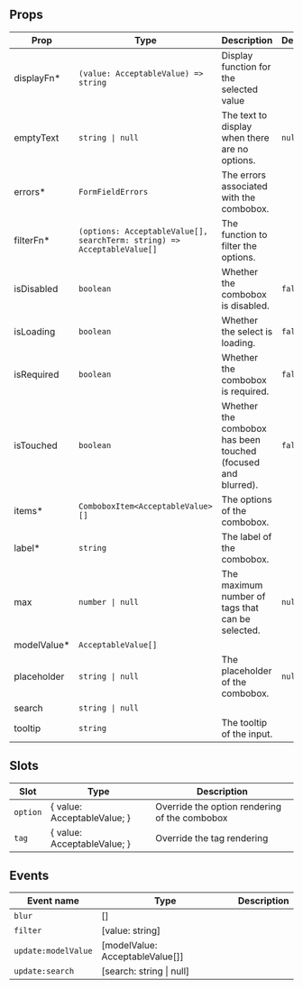 <!-- This file is automatically generated, do not edit manually. -->

<script setup>
import FormTagsComboboxPlayground from './FormTagsComboboxPlayground.vue'
</script>

<FormTagsComboboxPlayground />

## Props

| Prop | Type | Description | Default |
| ---- | ---- | ----------- | ------- |
| displayFn* | `(value: AcceptableValue) => string` | Display function for the selected value |  |
| emptyText | `string \| null` | The text to display when there are no options. | `null` |
| errors* | `FormFieldErrors` | The errors associated with the combobox. |  |
| filterFn* | `(options: AcceptableValue[], searchTerm: string) => AcceptableValue[]` | The function to filter the options. |  |
| isDisabled | `boolean` | Whether the combobox is disabled. | `false` |
| isLoading | `boolean` | Whether the select is loading. | `false` |
| isRequired | `boolean` | Whether the combobox is required. | `false` |
| isTouched | `boolean` | Whether the combobox has been touched (focused and blurred). | `false` |
| items* | `ComboboxItem<AcceptableValue>[]` | The options of the combobox. |  |
| label* | `string` | The label of the combobox. |  |
| max | `number \| null` | The maximum number of tags that can be selected. | `null` |
| modelValue* | `AcceptableValue[]` |  |  |
| placeholder | `string \| null` | The placeholder of the combobox. | `null` |
| search | `string \| null` |  |  |
| tooltip | `string` | The tooltip of the input. |  |


## Slots

| Slot | Type | Description |
| --------- | ---- | ----------- |
| `option` | \{ value: AcceptableValue; \} | Override the option rendering of the combobox |
| `tag` | \{ value: AcceptableValue; \} | Override the tag rendering |


## Events

| Event name | Type | Description |
| ---------- | ---- | ----------- |
| `blur` | [] |  |
| `filter` | [value: string] |  |
| `update:modelValue` | [modelValue: AcceptableValue[]] |  |
| `update:search` | [search: string \| null] |  |

